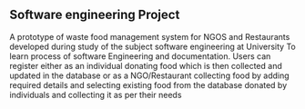 ## Software engineering Project
A prototype of waste food management system for NGOS and Restaurants developed during study of the subject software engineering at University To learn process of software Engineering and documentation.
Users can register either as an individual donating food which is then collected and updated in the database or as a NGO/Restaurant collecting food by adding required details and selecting existing food from the database donated by individuals and collecting it as per their needs
